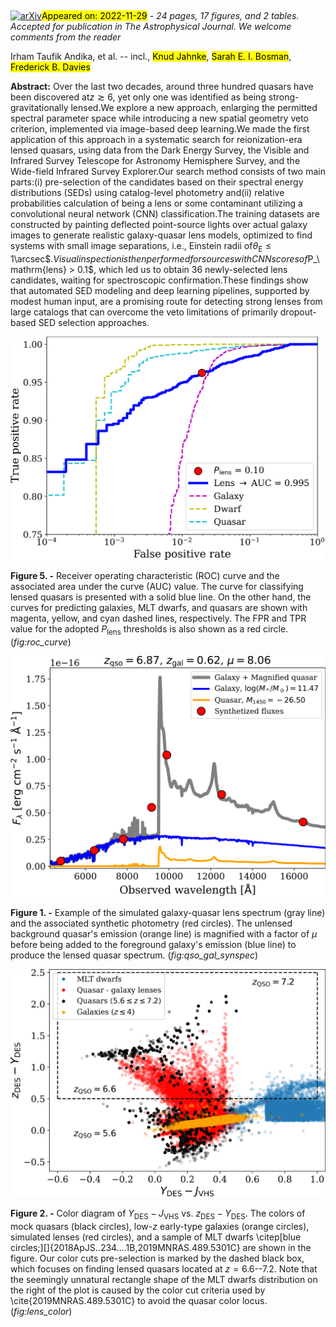 <div class="macros" style="visibility:hidden;">
$\newcommand{\ensuremath}{}$
$\newcommand{\xspace}{}$
$\newcommand{\object}[1]{\texttt{#1}}$
$\newcommand{\farcs}{{.}''}$
$\newcommand{\farcm}{{.}'}$
$\newcommand{\arcsec}{''}$
$\newcommand{\arcmin}{'}$
$\newcommand{\ion}[2]{#1#2}$
$\newcommand{\textsc}[1]{\textrm{#1}}$
$\newcommand{\hl}[1]{\textrm{#1}}$
$\newcommand{\vdag}{(v)^\dagger}$
$\newcommand$
$\newcommand$</div>

<div class="macros" style="visibility:hidden;">
$\newcommand{$\ensuremath$}{}$
$\newcommand{$\xspace$}{}$
$\newcommand{$\object$}[1]{\texttt{#1}}$
$\newcommand{$\farcs$}{{.}''}$
$\newcommand{$\farcm$}{{.}'}$
$\newcommand{$\arcsec$}{''}$
$\newcommand{$\arcmin$}{'}$
$\newcommand{$\ion$}[2]{#1#2}$
$\newcommand{$\textsc$}[1]{\textrm{#1}}$
$\newcommand{$\hl$}[1]{\textrm{#1}}$
$\newcommand{$\vdag$}{(v)^\dagger}$
$\newcommand$
$\newcommand$</div>



<div id="title">

# 

</div>
<div id="comments">

[![arXiv](https://img.shields.io/badge/arXiv-2211.14543-b31b1b.svg)](https://arxiv.org/abs/2211.14543)<mark>Appeared on: 2022-11-29</mark> - _24 pages, 17 figures, and 2 tables. Accepted for publication in The Astrophysical Journal. We welcome comments from the reader_

</div>
<div id="authors">

Irham Taufik Andika, et al. -- incl., <mark>Knud Jahnke</mark>, <mark>Sarah E. I. Bosman</mark>, <mark>Frederick B. Davies</mark>

</div>
<div id="abstract">

**Abstract:** Over the last two decades, around three hundred quasars have been discovered at$z\gtrsim6$, yet only one was identified as being strong-gravitationally lensed.We explore a new approach, enlarging the permitted spectral parameter space while introducing a new spatial geometry veto criterion, implemented via image-based deep learning.We made the first application of this approach in a systematic search for reionization-era lensed quasars, using data from the Dark Energy Survey, the Visible and Infrared Survey Telescope for Astronomy Hemisphere Survey, and the Wide-field Infrared Survey Explorer.Our search method consists of two main parts:(i) pre-selection of the candidates based on their spectral energy distributions (SEDs) using catalog-level photometry and(ii) relative probabilities calculation of being a lens or some contaminant utilizing a convolutional neural network (CNN) classification.The training datasets are constructed by painting deflected point-source lights over actual galaxy images to generate realistic galaxy-quasar lens models, optimized to find systems with small image separations, i.e., Einstein radii of$\theta_\mathrm{E} \leq 1$\arcsec$$.Visual inspection is then performed for sources with CNN scores of$P_\mathrm{lens} > 0.1$, which led us to obtain 36 newly-selected lens candidates, waiting for spectroscopic confirmation.These findings show that automated SED modeling and deep learning pipelines, supported by modest human input, are a promising route for detecting strong lenses from large catalogs that can overcome the veto limitations of primarily dropout-based SED selection approaches.

</div>

<div id="div_fig1">

<img src="tmp_2211.14543/figures/fig_roc_curve_sie.png" alt="Fig5" width="100%"/>

**Figure 5. -** 
		Receiver operating characteristic (ROC) curve and the associated area under the curve (AUC) value.
		The curve for classifying lensed quasars is presented with a solid blue line.
		On the other hand, the curves for predicting galaxies, MLT dwarfs, and quasars are shown with magenta, yellow, and cyan dashed lines, respectively.
		The FPR and TPR value for the adopted $P_\mathrm{lens}$ thresholds is also shown as a red circle.
	 (*fig:roc_curve*)

</div>
<div id="div_fig2">

<img src="tmp_2211.14543/figures/fig_qso_gal_synspec.png" alt="Fig1" width="100%"/>

**Figure 1. -** 
		Example of the simulated galaxy-quasar lens spectrum (gray line) and the associated synthetic photometry (red circles).
		The unlensed background quasar's emission (orange line) is magnified with a factor of $\mu$ before being added to the foreground galaxy's emission (blue line) to produce the lensed quasar spectrum.
	 (*fig:qso_gal_synspec*)

</div>
<div id="div_fig3">

<img src="tmp_2211.14543/figures/fig_lens_color.png" alt="Fig2" width="100%"/>

**Figure 2. -** 
		Color diagram of $Y_\mathrm{DES} - J_\mathrm{VHS}$ vs. $z_\mathrm{DES} - Y_\mathrm{DES}$.
		The colors of mock quasars (black circles), low-$z$ early-type galaxies (orange circles), simulated lenses (red circles), and a sample of MLT dwarfs \citep[blue circles;][]{2018ApJS..234....1B,2019MNRAS.489.5301C} are shown in the figure.
		Our color cuts pre-selection is marked by the dashed black box, which focuses on finding lensed quasars located at $z=6.6$--7.2.
		Note that the seemingly unnatural rectangle shape of the MLT dwarfs distribution on the right of the plot is caused by the color cut criteria used by \cite{2019MNRAS.489.5301C} to avoid the quasar color locus.
	 (*fig:lens_color*)

</div>